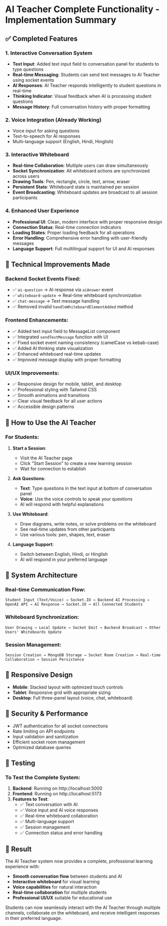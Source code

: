 # AI Teacher Complete Functionality - Implementation Summary

## ✅ Completed Features

### 1. **Interactive Conversation System**
- **Text Input**: Added text input field to conversation panel for students to type questions
- **Real-time Messaging**: Students can send text messages to AI Teacher using socket events
- **AI Responses**: AI Teacher responds intelligently to student questions in real-time
- **Thinking Indicator**: Visual feedback when AI is processing student questions
- **Message History**: Full conversation history with proper formatting

### 2. **Voice Integration** (Already Working)
- Voice input for asking questions
- Text-to-speech for AI responses
- Multi-language support (English, Hindi, Hinglish)

### 3. **Interactive Whiteboard**
- **Real-time Collaboration**: Multiple users can draw simultaneously
- **Socket Synchronization**: All whiteboard actions are synchronized across users
- **Drawing Tools**: Pen, rectangle, circle, text, arrow, eraser
- **Persistent State**: Whiteboard state is maintained per session
- **Event Broadcasting**: Whiteboard updates are broadcast to all session participants

### 4. **Enhanced User Experience**
- **Professional UI**: Clean, modern interface with proper responsive design
- **Connection Status**: Real-time connection indicators
- **Loading States**: Proper loading feedback for all operations
- **Error Handling**: Comprehensive error handling with user-friendly messages
- **Language Support**: Full multilingual support for UI and AI responses

## 🔧 Technical Improvements Made

### Backend Socket Events Fixed:
- ✅ `ai-question` → AI response via `aiAnswer` event
- ✅ `whiteboard-update` → Real-time whiteboard synchronization
- ✅ `chat-message` → Text message handling
- ✅ Removed invalid `handleWhiteboardElementAdded` method

### Frontend Enhancements:
- ✅ Added text input field to MessageList component
- ✅ Integrated `sendTextMessage` function with UI
- ✅ Fixed socket event naming consistency (camelCase vs kebab-case)
- ✅ Added AI thinking state visualization
- ✅ Enhanced whiteboard real-time updates
- ✅ Improved message display with proper formatting

### UI/UX Improvements:
- ✅ Responsive design for mobile, tablet, and desktop
- ✅ Professional styling with Tailwind CSS
- ✅ Smooth animations and transitions
- ✅ Clear visual feedback for all user actions
- ✅ Accessible design patterns

## 🎯 How to Use the AI Teacher

### For Students:

1. **Start a Session**:
   - Visit the AI Teacher page
   - Click "Start Session" to create a new learning session
   - Wait for connection to establish

2. **Ask Questions**:
   - **Text**: Type questions in the text input at bottom of conversation panel
   - **Voice**: Use the voice controls to speak your questions
   - AI will respond with helpful explanations

3. **Use Whiteboard**:
   - Draw diagrams, write notes, or solve problems on the whiteboard
   - See real-time updates from other participants
   - Use various tools: pen, shapes, text, eraser

4. **Language Support**:
   - Switch between English, Hindi, or Hinglish
   - AI will respond in your preferred language

## 🚀 System Architecture

### Real-time Communication Flow:
```
Student Input (Text/Voice) → Socket.IO → Backend AI Processing → OpenAI API → AI Response → Socket.IO → All Connected Students
```

### Whiteboard Synchronization:
```
User Drawing → Local Update → Socket Emit → Backend Broadcast → Other Users' Whiteboards Update
```

### Session Management:
```
Session Creation → MongoDB Storage → Socket Room Creation → Real-time Collaboration → Session Persistence
```

## 📱 Responsive Design

- **Mobile**: Stacked layout with optimized touch controls
- **Tablet**: Responsive grid with appropriate sizing
- **Desktop**: Full three-panel layout (voice, chat, whiteboard)

## 🔐 Security & Performance

- JWT authentication for all socket connections
- Rate limiting on API endpoints
- Input validation and sanitization
- Efficient socket room management
- Optimized database queries

## 🧪 Testing

### To Test the Complete System:

1. **Backend**: Running on http://localhost:5000
2. **Frontend**: Running on http://localhost:5173
3. **Features to Test**:
   - ✅ Text conversation with AI
   - ✅ Voice input and AI voice responses
   - ✅ Real-time whiteboard collaboration
   - ✅ Multi-language support
   - ✅ Session management
   - ✅ Connection status and error handling

## 🎉 Result

The AI Teacher system now provides a complete, professional learning experience with:
- **Smooth conversation flow** between students and AI
- **Interactive whiteboard** for visual learning
- **Voice capabilities** for natural interaction
- **Real-time collaboration** for multiple students
- **Professional UI/UX** suitable for educational use

Students can now seamlessly interact with the AI Teacher through multiple channels, collaborate on the whiteboard, and receive intelligent responses in their preferred language.
